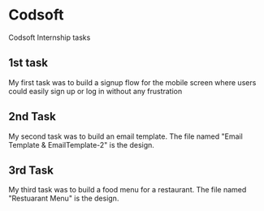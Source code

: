 # Codsoft
Codsoft Internship tasks

## 1st task

My first task was to build a signup flow for the mobile screen where users could easily sign up or log in without any frustration

## 2nd Task

My second task was to build an email template. The file named "Email Template & EmailTemplate-2" is the design.

## 3rd Task

My third task was to build a food menu for a restaurant. The file named "Restuarant Menu" is the design.
